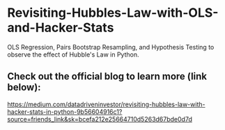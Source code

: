 # Revisiting-Hubbles-Law-with-OLS-and-Hacker-Stats
OLS Regression, Pairs Bootstrap Resampling, and Hypothesis Testing to observe the effect of Hubble's Law in Python.

## Check out the official blog to learn more (link below):
https://medium.com/datadriveninvestor/revisiting-hubbles-law-with-hacker-stats-in-python-9b56604916c1?source=friends_link&sk=bcefa212e25664710d5263d67bde0d7d
